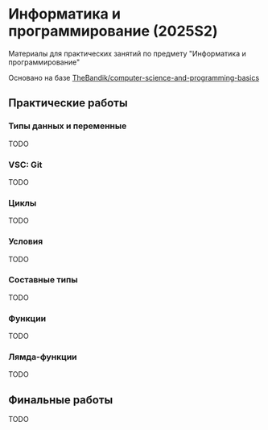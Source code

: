# Информатика и программирование (2025S2)

Материалы для практических занятий по предмету "Информатика и программирование"

Основано на базе [TheBandik/computer-science-and-programming-basics](https://github.com/TheBandik/computer-science-and-programming-basics)

## Практические работы

### Типы данных и переменные

TODO

### VSC: Git

TODO

### Циклы

TODO

### Условия

TODO

### Составные типы

TODO

### Функции

TODO

### Лямда-функции

TODO

## Финальные работы

TODO
